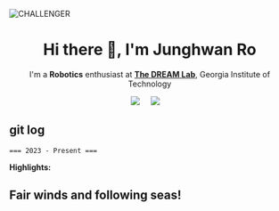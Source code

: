 ![CHALLENGER](https://github.com/JunghwanRo/git_practice/assets/112362005/7a90deca-fdec-4e6b-b46b-c70feb81a0bc)

<h1 align='center'> Hi there 👋, I'm Junghwan Ro </h1>

<p align='center'>
  I'm a <strong>Robotics</strong> enthusiast at <strong><a href="https://dream.georgiatech-metz.fr/" target="_blank">The DREAM Lab</a></strong>, Georgia Institute of Technology
</p>

<p align='center'>
  <a href="https://www.linkedin.com/in/junghwanro/"><img src="https://img.shields.io/badge/linkedin-%230077B5.svg?&style=for-the-badge&logo=linkedin&logoColor=white" /></a>&nbsp;&nbsp;&nbsp;&nbsp;
  <a href="mailto:jro37@gatech.edu?subject=HelloJun"><img src="https://img.shields.io/badge/gmail-%23D14836.svg?&style=for-the-badge&logo=gmail&logoColor=white" /></a>&nbsp;&nbsp;&nbsp;&nbsp;

</p>

## git log

`=== 2023 - Present ===`

**Highlights:**

## Fair winds and following seas!

